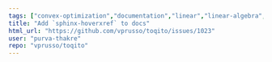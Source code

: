 ```yaml
---
tags: ["convex-optimization","documentation","linear","linear-algebra","matrix-analysis","non-quantum","nonlocal-game","physics","python","python-3","python3","quantum","quantum-computing","quantum-information","quantum-information-science","quantum-information-theory","quantum-physics","quantum-programming","quantum-programming-language","research","semidefinite-programming","unitaryhack"]
title: "Add `sphinx-hoverxref` to docs"
html_url: "https://github.com/vprusso/toqito/issues/1023"
user: "purva-thakre"
repo: "vprusso/toqito"
---
```


